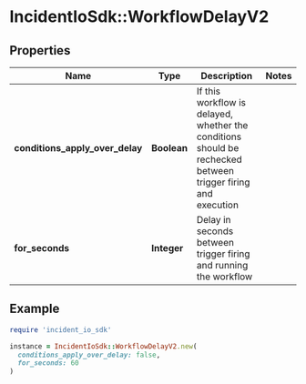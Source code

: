 # IncidentIoSdk::WorkflowDelayV2

## Properties

| Name | Type | Description | Notes |
| ---- | ---- | ----------- | ----- |
| **conditions_apply_over_delay** | **Boolean** | If this workflow is delayed, whether the conditions should be rechecked between trigger firing and execution |  |
| **for_seconds** | **Integer** | Delay in seconds between trigger firing and running the workflow |  |

## Example

```ruby
require 'incident_io_sdk'

instance = IncidentIoSdk::WorkflowDelayV2.new(
  conditions_apply_over_delay: false,
  for_seconds: 60
)
```

